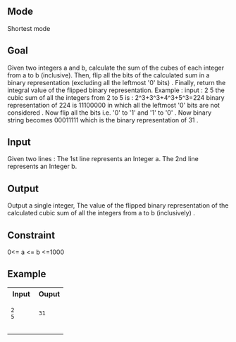 ## Mode
Shortest mode

## Goal
Given two integers a and b, calculate the sum of the cubes of each integer from a to b (inclusive). Then, flip all the bits of the calculated sum in a binary representation (excluding all the leftmost '0' bits) . Finally, return the integral value of the flipped binary representation.
Example :
input : 2 5
the cubic sum of all the integers from 2 to 5 is : 2^3+3^3+4^3+5^3\=224
binary representation of 224 is 11100000 in which all the leftmost '0' bits are not considered . Now flip all the bits i.e. '0' to '1' and '1' to '0' . Now binary string becomes 00011111 which is the binary representation of 31 .

## Input
Given two lines :
The 1st line represents an Integer a.
The 2nd line represents an Integer b.

## Output
Output a single integer, The value of the flipped binary representation of the calculated cubic sum of all the integers from a to b (inclusively) .

## Constraint
0<\= a <\= b <\=1000

## Example
<table>
  <tr>
    <th>Input</th>
    <th>Ouput</th>
  </tr>
  <tr>
    <td>
      <pre>
2
5
      </pre>
    </td>
    <td>
     <pre>
31
     </pre>
    </td>
  </tr>
</table>
